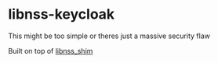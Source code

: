 # libnss-keycloak
This might be too simple or theres just a massive security flaw

Built on top of [libnss_shim](https://github.com/xenago/libnss_shim)

